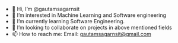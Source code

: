 - 👋 Hi, I’m @gautamsagarnsit
- 👀 I’m interested in Machine Learning and Software engineering
- 🌱 I’m currently learning Software Engineering.
- 💞️ I’m looking to collaborate on projects in above mentioned fields
- 📫 How to reach me: Email: gautamsagarnsit@gmail.com

<!---
gautamsagarnsit/gautamsagarnsit is a ✨ special ✨ repository because its `README.md` (this file) appears on your GitHub profile.
You can click the Preview link to take a look at your changes.
--->
